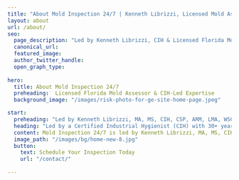 ```yaml
---
title: "About Mold Inspection 24/7 | Kenneth Librizzi, Licensed Mold Assessor & CIH"
layout: about
url: /about/
seo:
  page_description: "Led by Kenneth Librizzi, CIH & Licensed Florida Mold Assessor, Mold Inspection 24/7 delivers trusted evaluations with 30+ years of experience."
  canonical_url:
  featured_image:
  author_twitter_handle:
  open_graph_type:
  
hero:
  title: About Mold Inspection 24/7
  preheading:  Licensed Florida Mold Assessor & CIH-Led Expertise
  background_image: "/images/risk-photo-for-ge-site-home-page.jpeg"

start:
  preheading: "Led by Kenneth Librizzi, MA, MS, CIH, CSP, ARM, LMA, WSC"
  heading: "Led by a Certified Industrial Hygienist (CIH) with 30+ years of experience"
  content: Mold Inspection 24/7 is led by Kenneth Librizzi, MA, MS, CIH, CSP, ARM, LMA, WSC — a Certified Industrial Hygienist and Licensed Florida Mold Assessor with more than 30 years of experience. We combine technical expertise with practical, standards-based inspections. Unlike many firms, we don’t just collect samples — we interpret results so you can act with confidence. Our history includes thousands of mold and IAQ projects for homes, businesses, schools, healthcare facilities, and insurers across South Florida.
  image_path: "/images/bg/home-new-8.jpg"
  button:
    text: Schedule Your Inspection Today
    url: "/contact/"
  
---
```



